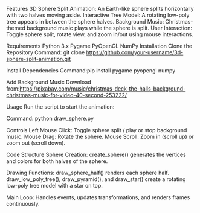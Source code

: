 Features
3D Sphere Split Animation: An Earth-like sphere splits horizontally with two halves moving aside.
Interactive Tree Model: A rotating low-poly tree appears in between the sphere halves.
Background Music: Christmas-themed background music plays while the sphere is split.
User Interaction: Toggle sphere split, rotate view, and zoom in/out using mouse interactions.

Requirements
Python 3.x
Pygame
PyOpenGL
NumPy
Installation
Clone the Repository
Command: git clone https://github.com/your-username/3d-sphere-split-animation.git

Install Dependencies
Command:pip install pygame pyopengl numpy

Add Background Music
Download from:https://pixabay.com/music/christmas-deck-the-halls-background-christmas-music-for-video-40-second-253222/

Usage
Run the script to start the animation:

Command: python draw_sphere.py

Controls
Left Mouse Click: Toggle sphere split / play or stop background music.
Mouse Drag: Rotate the sphere.
Mouse Scroll: Zoom in (scroll up) or zoom out (scroll down).

Code Structure
Sphere Creation: create_sphere() generates the vertices and colors for both halves of the sphere.

Drawing Functions:
draw_sphere_half() renders each sphere half.
draw_low_poly_tree(), draw_pyramid(), and draw_star() create a rotating low-poly tree model with a star on top.

Main Loop: Handles events, updates transformations, and renders frames continuously.
